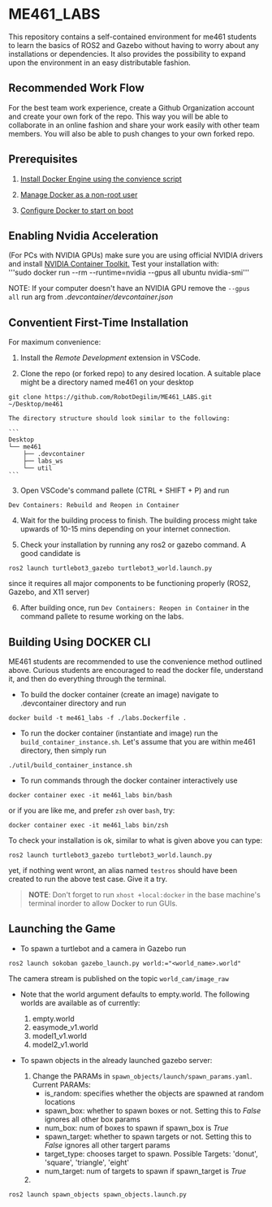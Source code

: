 # ME461_LABS

This repository contains a self-contained environment for me461 students to learn the basics of ROS2 and Gazebo without having to worry about any installations or dependencies. It also provides the possibility to expand upon the environment in an easy distributable fashion.

## Recommended Work Flow

For the best team work experience, create a Github Organization account and create your own fork of the repo. This way you will be able to collaborate in an online fashion and share your work easily with other team members. You will also be able to push changes to your own forked repo. 

## Prerequisites

1. [Install Docker Engine using the convience script](https://docs.docker.com/engine/install/ubuntu/#install-using-the-convenience-script) 

2. [Manage Docker as a non-root user](https://docs.docker.com/engine/install/linux-postinstall/#manage-docker-as-a-non-root-user)

3. [Configure Docker to start on boot](https://docs.docker.com/engine/install/linux-postinstall/#configure-docker-to-start-on-boot-with-systemd)

## Enabling Nvidia Acceleration

(For PCs with NVIDIA GPUs) make sure you are using official NVIDIA drivers and install [NVIDIA Container Toolkit.](https://docs.nvidia.com/datacenter/cloud-native/container-toolkit/latest/install-guide.html) Test your installation with:  
'''sudo docker run --rm --runtime=nvidia --gpus all ubuntu nvidia-smi'''

NOTE: If your computer doesn't have an NVIDIA GPU remove the ```--gpus all``` run arg from *.devcontainer/devcontainer.json*

## Conventient First-Time Installation 

For maximum convenience:
 
1. Install the _Remote Development_ extension in VSCode.

2. Clone the repo (or forked repo) to any desired location. A suitable place might be a directory named me461 on your desktop 
```  
git clone https://github.com/RobotDegilim/ME461_LABS.git ~/Desktop/me461
```  

    
    The directory structure should look similar to the following:

    ```
    Desktop
    └── me461
        ├── .devcontainer
        ├── labs_ws
        └── util
    ```

3. Open VSCode's command pallete (CTRL + SHIFT + P) and run 
```
Dev Containers: Rebuild and Reopen in Container
```

4. Wait for the building process to finish. The building process might take upwards of 10-15 mins depending on your internet connection. 

5. Check your installation by running any ros2 or gazebo command. A good candidate is 
```
ros2 launch turtlebot3_gazebo turtlebot3_world.launch.py
```
since it requires all major components to be functioning properly (ROS2, Gazebo, and X11 server)

6. After building once, run ```Dev Containers: Reopen in Container``` in the command pallete to resume working on the labs.


## Building Using DOCKER CLI

ME461 students are recommended to use the convenience method outlined above. Curious students are encouraged to read the docker file, understand it, and then do everything through the terminal.

- To build the docker container (create an image) navigate to .devcontainer directory and run 
```
docker build -t me461_labs -f ./labs.Dockerfile .
``` 

- To run the docker container (instantiate and image) run the ```build_container_instance.sh```.  Let's assume that you are within me461 directory, then simply run 
```
./util/build_container_instance.sh
```  

- To run commands through the docker container interactively use 
```
docker container exec -it me461_labs bin/bash
```
or if you are like me, and prefer ```zsh``` over ```bash```, try:
```
docker container exec -it me461_labs bin/zsh
```

To check your installation is ok, similar to what is given above you can type: 
```
ros2 launch turtlebot3_gazebo turtlebot3_world.launch.py
```
yet, if nothing went wront, an alias named ```testros``` should have been created to run the above test case. Give it a try.  


> **NOTE**: Don't forget to run ```xhost +local:docker``` in the base machine's terminal inorder to allow Docker to run GUIs.

## Launching the Game

- To spawn a turtlebot and a camera in Gazebo run 
```
ros2 launch sokoban gazebo_launch.py world:="<world_name>.world"
``` 

The camera stream is published on the topic `world_cam/image_raw`

- Note that the world argument defaults to empty.world. The following worlds are available as of currently:
    1. empty.world
    2. easymode_v1.world
    3. model1_v1.world
    4. model2_v1.world

- To spawn objects in the already launched gazebo server: 
    1. Change the PARAMs in ```spawn_objects/launch/spawn_params.yaml```. Current PARAMs:
        - is_random: specifies whether the objects are spawned at random locations 
        - spawn_box: whether to spawn boxes or not. Setting this to *False* ignores all other box params
        - num_box: num of boxes to spawn if spawn_box is *True*
        - spawn_target: whether to spawn targets or not. Setting this to *False* ignores all other targert params
        - target_type: chooses target to spawn. Possible Targets: 'donut', 'square', 'triangle', 'eight'
        - num_target:  num of targets to spawn if spawn_target is *True*
    2. 
```
ros2 launch spawn_objects spawn_objects.launch.py
```


